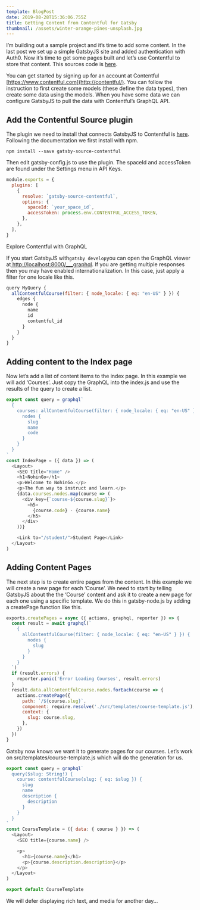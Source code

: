 ```yaml
---
template: BlogPost
date: 2019-08-28T15:36:06.755Z
title: Getting Content from Contentful for Gatsby
thumbnail: /assets/winter-orange-pines-unsplash.jpg
---
```

I’m building out a sample project and it’s time to add some content. In the last post we set up a simple GatsbyJS site and added authentication with Auth0. Now it’s time to get some pages built and let’s use Contentful to store that content. This sources code is [here](https://gitlab.com/jameskolean/nohingo/-/tags/Contentful).

You can get started by signing up for an account at Contentful [https://www.contentful.com](http://contentful/). You can follow the instruction to first create some models (these define the data types), then create some data using the models. When you have some data we can configure GatsbyJS to pull the data with Contentful’s GraphQL API.

## Add the Contentful Source plugin

The plugin we need to install that connects GatsbyJS to Contentful is [here](https://www.gatsbyjs.org/packages/gatsby-source-contentful/). Following the documentation we first install with npm.

```shell
npm install --save gatsby-source-contentful
```

Then edit gatsby-config.js to use the plugin. The spaceId and accessToken are found under the Settings menu in API Keys.

```javascript
module.exports = {
  plugins: [
    {
      resolve: `gatsby-source-contentful`,
      options: {
        spaceId: `your_space_id`,
        accessToken: process.env.CONTENTFUL_ACCESS_TOKEN,
      },
    },
  ],
}

```

Explore Contentful with GraphQL

If you start GatsbyJS with`gatsby develop`you can open the GraphQL viewer at[ http://localhost:8000/___graphql](http://localhost:8000/___graphql). If you are getting multiple responses then you may have enabled internationalization. In this case, just apply a filter for one locale like this.

```javascript
query MyQuery {
  allContentfulCourse(filter: { node_locale: { eq: "en-US" } }) {
    edges {
      node {
        name
        id
        contentful_id
      }
    }
  }
}
```

## Adding content to the Index page

Now let’s add a list of content items to the index page. In this example we will add ‘Courses’. Just copy the GraphQL into the index.js and use the results of the query to create a list.

```javascript
export const query = graphql`
  {
    courses: allContentfulCourse(filter: { node_locale: { eq: "en-US" } }) {
      nodes {
        slug
        name
        code
      }
    }
  }
`
const IndexPage = ({ data }) => (
  <Layout>
    <SEO title="Home" />
    <h1>NohinGo</h1>
    <p>Welcome to NohinGo.</p>
    <p>The fun way to instruct and learn.</p>
    {data.courses.nodes.map(course => (
      <div key={`course-${course.slug}`}>
        <h5>
          {course.code} - {course.name}
        </h5>
      </div>
    ))}

    <Link to="/student/">Student Page</Link>
  </Layout>
)
```

## Adding Content Pages

The next step is to create entire pages from the content. In this example we will create a new page for each ‘Course’. We need to start by telling GatsbyJS about the the ‘Course’ content and ask it to create a new page for each one using a specific template. We do this in gatsby-node.js by adding a createPage function like this.

```javascript
exports.createPages = async ({ actions, graphql, reporter }) => {
  const result = await graphql(`
    {
      allContentfulCourse(filter: { node_locale: { eq: "en-US" } }) {
        nodes {
          slug
        }
      }
    }
  `)
  if (result.errors) {
    reporter.panic('Error Loading Courses', result.errors)
  }
  result.data.allContentfulCourse.nodes.forEach(course => {
    actions.createPage({
      path: `/${course.slug}`,
      component: require.resolve('./src/templates/course-template.js'),
      context: {
        slug: course.slug,
      },
    })
  })
}
```

Gatsby now knows we want it to generate pages for our courses. Let’s work on src/templates/course-template.js which will do the generation for us.

```javascript
export const query = graphql`
  query($slug: String!) {
    course: contentfulCourse(slug: { eq: $slug }) {
      slug
      name
      description {
        description
      }
    }
  }
`
const CourseTemplate = ({ data: { course } }) => (
  <Layout>
    <SEO title={course.name} />

    <p>
      <h1>{course.name}</h1>
      <p>{course.description.description}</p>
    </p>
  </Layout>
)

export default CourseTemplate
```

We will defer displaying rich text, and media for another day…
